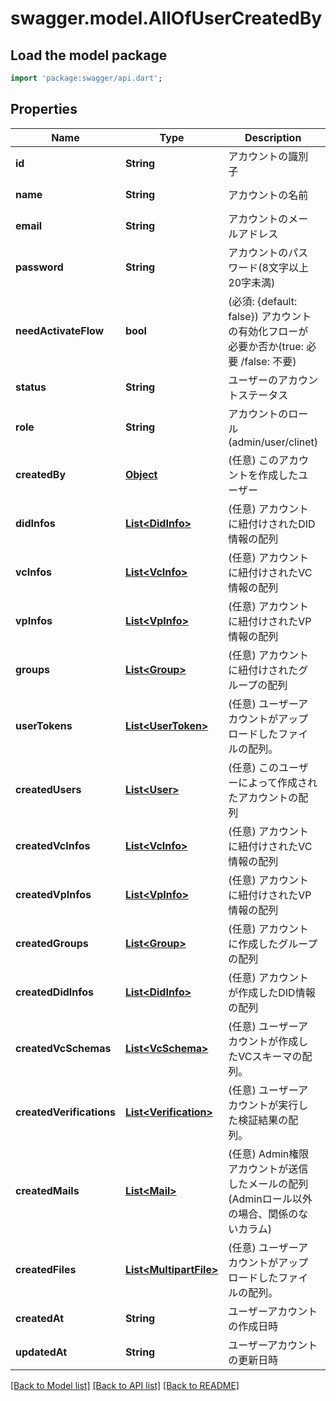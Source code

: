 # swagger.model.AllOfUserCreatedBy

## Load the model package
```dart
import 'package:swagger/api.dart';
```

## Properties
Name | Type | Description | Notes
------------ | ------------- | ------------- | -------------
**id** | **String** | アカウントの識別子 | [default to null]
**name** | **String** | アカウントの名前 | [default to null]
**email** | **String** | アカウントのメールアドレス | [default to null]
**password** | **String** | アカウントのパスワード(8文字以上20字未満) | [default to null]
**needActivateFlow** | **bool** | (必須: {default: false}) アカウントの有効化フローが必要か否か(true: 必要 /false: 不要) | [default to null]
**status** | **String** | ユーザーのアカウントステータス | [default to null]
**role** | **String** | アカウントのロール(admin/user/clinet) | [default to null]
**createdBy** | [**Object**](Object.md) | (任意) このアカウントを作成したユーザー | [optional] [default to null]
**didInfos** | [**List&lt;DidInfo&gt;**](DidInfo.md) | (任意) アカウントに紐付けされたDID情報の配列 | [optional] [default to []]
**vcInfos** | [**List&lt;VcInfo&gt;**](VcInfo.md) | (任意) アカウントに紐付けされたVC情報の配列 | [optional] [default to []]
**vpInfos** | [**List&lt;VpInfo&gt;**](VpInfo.md) | (任意) アカウントに紐付けされたVP情報の配列 | [optional] [default to []]
**groups** | [**List&lt;Group&gt;**](Group.md) | (任意) アカウントに紐付けされたグループの配列 | [optional] [default to []]
**userTokens** | [**List&lt;UserToken&gt;**](UserToken.md) | (任意) ユーザーアカウントがアップロードしたファイルの配列。 | [default to []]
**createdUsers** | [**List&lt;User&gt;**](User.md) | (任意) このユーザーによって作成されたアカウントの配列 | [optional] [default to []]
**createdVcInfos** | [**List&lt;VcInfo&gt;**](VcInfo.md) | (任意) アカウントに紐付けされたVC情報の配列 | [optional] [default to []]
**createdVpInfos** | [**List&lt;VpInfo&gt;**](VpInfo.md) | (任意) アカウントに紐付けされたVP情報の配列 | [optional] [default to []]
**createdGroups** | [**List&lt;Group&gt;**](Group.md) | (任意) アカウントに作成したグループの配列 | [optional] [default to []]
**createdDidInfos** | [**List&lt;DidInfo&gt;**](DidInfo.md) | (任意) アカウントが作成したDID情報の配列 | [optional] [default to []]
**createdVcSchemas** | [**List&lt;VcSchema&gt;**](VcSchema.md) | (任意) ユーザーアカウントが作成したVCスキーマの配列。 | [default to []]
**createdVerifications** | [**List&lt;Verification&gt;**](Verification.md) | (任意) ユーザーアカウントが実行した検証結果の配列。 | [default to []]
**createdMails** | [**List&lt;Mail&gt;**](Mail.md) | (任意) Admin権限アカウントが送信したメールの配列(Adminロール以外の場合、関係のないカラム) | [optional] [default to []]
**createdFiles** | [**List&lt;MultipartFile&gt;**](MultipartFile.md) | (任意) ユーザーアカウントがアップロードしたファイルの配列。 | [default to []]
**createdAt** | **String** | ユーザーアカウントの作成日時 | [default to null]
**updatedAt** | **String** | ユーザーアカウントの更新日時 | [default to null]

[[Back to Model list]](../README.md#documentation-for-models) [[Back to API list]](../README.md#documentation-for-api-endpoints) [[Back to README]](../README.md)

